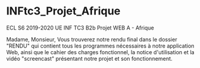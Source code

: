 # INFtc3_Projet_Afrique
ECL S6 2019-2020 UE INF TC3 B2b Projet WEB A - Afrique

Madame, Monsieur,
Vous trouverez notre rendu final dans le dossier "RENDU" qui contient tous les programmes nécessaires à notre application Web, ainsi que le cahier des charges fonctionnel, la notice d'utilisation et la vidéo "screencast" présentant notre projet et son fonctionnement.
